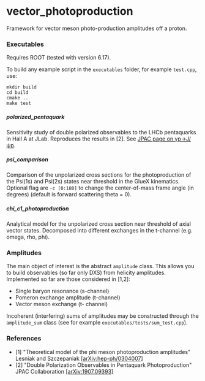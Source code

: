 # vector_photoproduction
Framework for vector meson photo-production amplitudes off a proton.

### Executables
Requires ROOT (tested with version 6.17).

To build any example script in the `executables` folder, for example `test.cpp`, use:

```
mkdir build
cd build
cmake ..
make test
````

##### polarized_pentaquark
Sensitivity study of double polarized observables to the LHCb pentaquarks in Hall A at JLab.
Reproduces the results in [2]. See [JPAC page on γp→J/ψp](http://cgl.soic.indiana.edu/jpac/polarizedPenta.php).

##### psi_comparison
Comparison of the unpolarized cross sections for the photoproduction of the Psi(1s) and Psi(2s) states near threshold in the GlueX kinematics. Optional flag are `-c [0:180]` to change the center-of-mass frame angle (in degrees) (default is forward scattering theta = 0).

##### chi_c1_photoproduction
Analytical model for the unpolarized cross section near threshold of axial vector states. Decomposed into different exchanges in the t-channel (e.g. omega, rho, phi).

### Amplitudes
The main object of interest is the abstract `amplitude` class. This allows you to build observables (so far only DXS) from helicity amplitudes. Implemented so far are those considered in [1,2]:

* Single baryon resonance (s-channel)
* Pomeron exchange amplitude (t-channel)
* Vector meson exchange (t- channel)

Incoherent (interfering) sums of amplitudes may be constructed through the `amplitude_sum` class (see for example `executables/tests/sum_test.cpp`).


### References
* [1] "Theoretical model of the phi meson photoproduction amplitudes" Lesniak and Szczepaniak [[arXiv:hep-ph/0304007]](https://arxiv.org/abs/hep-ph/0304007)
* [2] "Double Polarization Observables in Pentaquark Photoproduction" JPAC Collaboration [[arXiv:1907.09393]](https://arxiv.org/abs/1907.09393)
